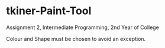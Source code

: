 # tkiner-Paint-Tool
Assignment 2, Intermediate Programming, 2nd Year of College

Colour and Shape must be chosen to avoid an exception.
